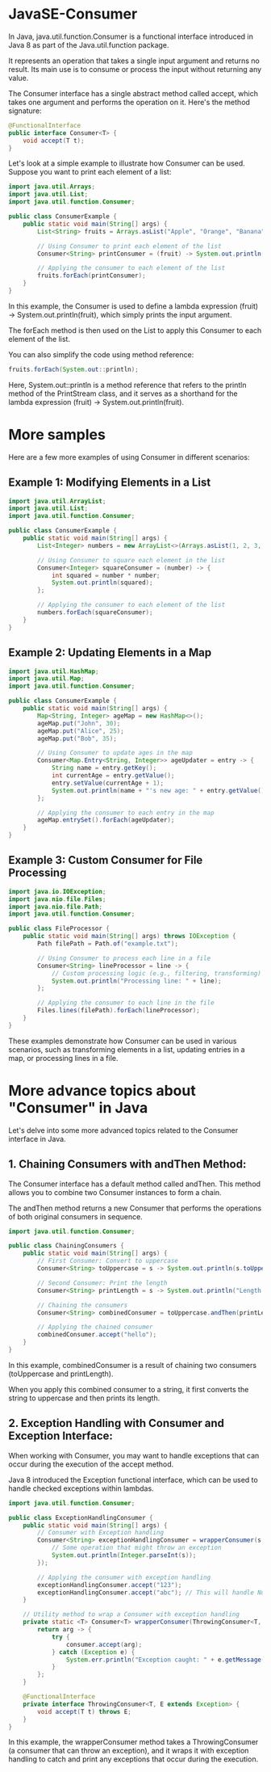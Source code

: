 # JavaSE-Consumer

In Java, java.util.function.Consumer is a functional interface introduced in Java 8 as part of the Java.util.function package. 

It represents an operation that takes a single input argument and returns no result. Its main use is to consume or process the input without returning any value.

The Consumer interface has a single abstract method called accept, which takes one argument and performs the operation on it. Here's the method signature:

```java
@FunctionalInterface
public interface Consumer<T> {
    void accept(T t);
}
```

Let's look at a simple example to illustrate how Consumer can be used. Suppose you want to print each element of a list:

```java
import java.util.Arrays;
import java.util.List;
import java.util.function.Consumer;

public class ConsumerExample {
    public static void main(String[] args) {
        List<String> fruits = Arrays.asList("Apple", "Orange", "Banana", "Grapes");

        // Using Consumer to print each element of the list
        Consumer<String> printConsumer = (fruit) -> System.out.println(fruit);

        // Applying the consumer to each element of the list
        fruits.forEach(printConsumer);
    }
}
```

In this example, the Consumer is used to define a lambda expression (fruit) -> System.out.println(fruit), which simply prints the input argument. 

The forEach method is then used on the List to apply this Consumer to each element of the list.

You can also simplify the code using method reference:

```java
fruits.forEach(System.out::println);
```

Here, System.out::println is a method reference that refers to the println method of the PrintStream class, and it serves as a shorthand for the lambda expression (fruit) -> System.out.println(fruit).

# More samples

Here are a few more examples of using Consumer in different scenarios:

## Example 1: Modifying Elements in a List

```java
import java.util.ArrayList;
import java.util.List;
import java.util.function.Consumer;

public class ConsumerExample {
    public static void main(String[] args) {
        List<Integer> numbers = new ArrayList<>(Arrays.asList(1, 2, 3, 4, 5));

        // Using Consumer to square each element in the list
        Consumer<Integer> squareConsumer = (number) -> {
            int squared = number * number;
            System.out.println(squared);
        };

        // Applying the consumer to each element of the list
        numbers.forEach(squareConsumer);
    }
}
```

## Example 2: Updating Elements in a Map
```java
import java.util.HashMap;
import java.util.Map;
import java.util.function.Consumer;

public class ConsumerExample {
    public static void main(String[] args) {
        Map<String, Integer> ageMap = new HashMap<>();
        ageMap.put("John", 30);
        ageMap.put("Alice", 25);
        ageMap.put("Bob", 35);

        // Using Consumer to update ages in the map
        Consumer<Map.Entry<String, Integer>> ageUpdater = entry -> {
            String name = entry.getKey();
            int currentAge = entry.getValue();
            entry.setValue(currentAge + 1);
            System.out.println(name + "'s new age: " + entry.getValue());
        };

        // Applying the consumer to each entry in the map
        ageMap.entrySet().forEach(ageUpdater);
    }
}
```

## Example 3: Custom Consumer for File Processing

```java
import java.io.IOException;
import java.nio.file.Files;
import java.nio.file.Path;
import java.util.function.Consumer;

public class FileProcessor {
    public static void main(String[] args) throws IOException {
        Path filePath = Path.of("example.txt");

        // Using Consumer to process each line in a file
        Consumer<String> lineProcessor = line -> {
            // Custom processing logic (e.g., filtering, transforming)
            System.out.println("Processing line: " + line);
        };

        // Applying the consumer to each line in the file
        Files.lines(filePath).forEach(lineProcessor);
    }
}
```

These examples demonstrate how Consumer can be used in various scenarios, such as transforming elements in a list, updating entries in a map, or processing lines in a file. 

# More advance topics about  "Consumer" in Java

Let's delve into some more advanced topics related to the Consumer interface in Java.

## 1. Chaining Consumers with andThen Method:

The Consumer interface has a default method called andThen. This method allows you to combine two Consumer instances to form a chain. 

The andThen method returns a new Consumer that performs the operations of both original consumers in sequence.

```java
import java.util.function.Consumer;

public class ChainingConsumers {
    public static void main(String[] args) {
        // First Consumer: Convert to uppercase
        Consumer<String> toUppercase = s -> System.out.println(s.toUpperCase());

        // Second Consumer: Print the length
        Consumer<String> printLength = s -> System.out.println("Length: " + s.length());

        // Chaining the consumers
        Consumer<String> combinedConsumer = toUppercase.andThen(printLength);

        // Applying the chained consumer
        combinedConsumer.accept("hello");
    }
}
```

In this example, combinedConsumer is a result of chaining two consumers (toUppercase and printLength).

When you apply this combined consumer to a string, it first converts the string to uppercase and then prints its length.

## 2. Exception Handling with Consumer and Exception Interface:

When working with Consumer, you may want to handle exceptions that can occur during the execution of the accept method. 

Java 8 introduced the Exception functional interface, which can be used to handle checked exceptions within lambdas.

```java
import java.util.function.Consumer;

public class ExceptionHandlingConsumer {
    public static void main(String[] args) {
        // Consumer with Exception handling
        Consumer<String> exceptionHandlingConsumer = wrapperConsumer(s -> {
            // Some operation that might throw an exception
            System.out.println(Integer.parseInt(s));
        });

        // Applying the consumer with exception handling
        exceptionHandlingConsumer.accept("123");
        exceptionHandlingConsumer.accept("abc"); // This will handle NumberFormatException
    }

    // Utility method to wrap a Consumer with exception handling
    private static <T> Consumer<T> wrapperConsumer(ThrowingConsumer<T, Exception> consumer) {
        return arg -> {
            try {
                consumer.accept(arg);
            } catch (Exception e) {
                System.err.println("Exception caught: " + e.getMessage());
            }
        };
    }

    @FunctionalInterface
    private interface ThrowingConsumer<T, E extends Exception> {
        void accept(T t) throws E;
    }
}
```

In this example, the wrapperConsumer method takes a ThrowingConsumer (a consumer that can throw an exception), and it wraps it with exception handling to catch and print any exceptions that occur during the execution.
